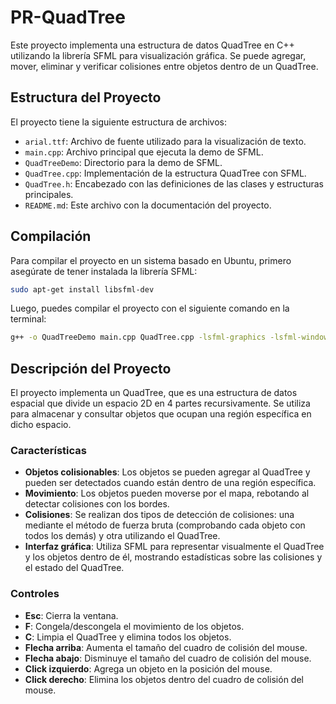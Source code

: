 # PR-QuadTree

Este proyecto implementa una estructura de datos QuadTree en C++ utilizando la librería SFML para visualización gráfica. Se puede agregar, mover, eliminar y verificar colisiones entre objetos dentro de un QuadTree.

## Estructura del Proyecto

El proyecto tiene la siguiente estructura de archivos:

- `arial.ttf`: Archivo de fuente utilizado para la visualización de texto.
- `main.cpp`: Archivo principal que ejecuta la demo de SFML.
- `QuadTreeDemo`: Directorio para la demo de SFML.
- `QuadTree.cpp`: Implementación de la estructura QuadTree con SFML.
- `QuadTree.h`: Encabezado con las definiciones de las clases y estructuras principales.
- `README.md`: Este archivo con la documentación del proyecto.

## Compilación

Para compilar el proyecto en un sistema basado en Ubuntu, primero asegúrate de tener instalada la librería SFML:

```bash
sudo apt-get install libsfml-dev
```

Luego, puedes compilar el proyecto con el siguiente comando en la terminal:

```bash
g++ -o QuadTreeDemo main.cpp QuadTree.cpp -lsfml-graphics -lsfml-window -lsfml-system
```

## Descripción del Proyecto

El proyecto implementa un QuadTree, que es una estructura de datos espacial que divide un espacio 2D en 4 partes recursivamente. Se utiliza para almacenar y consultar objetos que ocupan una región específica en dicho espacio.

### Características

- **Objetos colisionables**: Los objetos se pueden agregar al QuadTree y pueden ser detectados cuando están dentro de una región específica.
- **Movimiento**: Los objetos pueden moverse por el mapa, rebotando al detectar colisiones con los bordes.
- **Colisiones**: Se realizan dos tipos de detección de colisiones: una mediante el método de fuerza bruta (comprobando cada objeto con todos los demás) y otra utilizando el QuadTree.
- **Interfaz gráfica**: Utiliza SFML para representar visualmente el QuadTree y los objetos dentro de él, mostrando estadísticas sobre las colisiones y el estado del QuadTree.

### Controles

- **Esc**: Cierra la ventana.
- **F**: Congela/descongela el movimiento de los objetos.
- **C**: Limpia el QuadTree y elimina todos los objetos.
- **Flecha arriba**: Aumenta el tamaño del cuadro de colisión del mouse.
- **Flecha abajo**: Disminuye el tamaño del cuadro de colisión del mouse.
- **Click izquierdo**: Agrega un objeto en la posición del mouse.
- **Click derecho**: Elimina los objetos dentro del cuadro de colisión del mouse.

